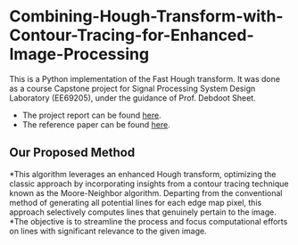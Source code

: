 # Combining-Hough-Transform-with-Contour-Tracing-for-Enhanced-Image-Processing
This is a Python implementation of the Fast Hough transform. It was done as a course Capstone project for Signal Processing System Design Laboratory (EE69205), under the guidance of Prof. Debdoot Sheet.

* The project report can be found [here](https://drive.google.com/file/d/1RibY2xX5mNayhD5V24sb-P3VEqOGZ0OS/view?usp=drive_link).
* The reference paper can be found [here](https://ieeexplore.ieee.org/stamp/stamp.jsp?tp=&arnumber=6949962).

## Our Proposed Method
*This algorithm leverages an enhanced Hough transform, optimizing the classic approach by incorporating insights from a contour tracing technique known as the Moore-Neighbor algorithm. Departing from the conventional method of generating all potential lines for each edge map pixel, this approach selectively computes lines that genuinely pertain to the image. 
*The objective is to streamline the process and focus computational efforts on lines with significant relevance to the given image.


